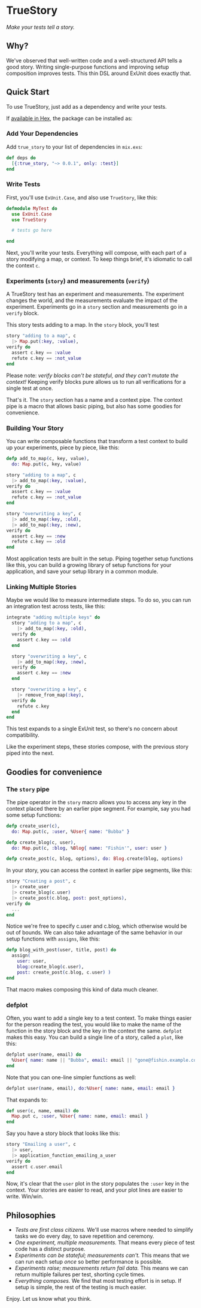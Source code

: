 # TrueStory

_Make your tests tell a story._

## Why?

We've observed that well-written code and a well-structured API tells a good story. Writing single-purpose functions and improving setup composition improves tests. This thin DSL around ExUnit does exactly that.

## Quick Start

To use TrueStory, just add as a dependency and write your tests.

If [available in Hex](https://hex.pm/docs/publish), the package can be installed as:

### Add Your Dependencies

Add `true_story` to your list of dependencies in `mix.exs`:

```elixir
def deps do
  [{:true_story, "~> 0.0.1", only: :test}]
end
```

### Write Tests

First, you'll use `ExUnit.Case`, and also use `TrueStory`, like this:


```elixir
defmodule MyTest do
  use ExUnit.Case
  use TrueStory

  # tests go here

end
```
Next, you'll write your tests. Everything will compose, with each part of a story modifying a map, or context. To keep things brief, it's idiomatic to call the context `c`.

### Experiments (`story`) and measurements (`verify`)

A TrueStory test has an experiment and measurements. The experiment changes the world, and the measurements evaluate the impact of the experiment. Experiments go in a `story` section and measurements go in a `verify` block.

This story tests adding to a map. In the `story` block, you'll test

```elixir
story "adding to a map", c
  |> Map.put(:key, :value),
verify do
  assert c.key == :value
  refute c.key == :not_value
end
```

Please note: *verify blocks can't be stateful, and they can't mutate the context!* Keeping verify blocks pure allows us to run all verifications for a single test at once.

That's it. The `story` section has a name and a context pipe. The context pipe is a macro that allows basic piping, but also has some goodies for convenience.

### Building Your Story

You can write composable functions that transform a test context to build up your experiments, piece by piece, like this:

```elixir
defp add_to_map(c, key, value),
  do: Map.put(c, key, value)

story "adding to a map", c
  |> add_to_map(:key, :value),
verify do
  assert c.key == :value
  refute c.key == :not_value
end

story "overwriting a key", c
  |> add_to_map(:key, :old),
  |> add_to_map(:key, :new),
verify do
  assert c.key == :new
  refute c.key == :old
end
```

Most application tests are built in the setup. Piping together setup functions like this, you can build a growing library of setup functions for your application, and save your setup library in a common module.

### Linking Multiple Stories

Maybe we would like to measure intermediate steps. To do so, you can run an integration test across tests, like this:

```elixir
integrate "adding multiple keys" do
  story "adding to a map", c
    |> add_to_map(:key, :old),
  verify do
    assert c.key == :old
  end

  story "overwriting a key", c
    |> add_to_map(:key, :new),
  verify do
    assert c.key == :new
  end

  story "overwriting a key", c
    |> remove_from_map(:key),
  verify do
    refute c.key
  end
end
```
This test expands to a single ExUnit test, so there's no concern about compatibility.

Like the experiment steps, these stories compose, with the previous story piped into the next.

## Goodies for convenience

### The `story` pipe

The pipe operator in the `story` macro allows you to access any key in the context placed there by an earlier pipe segment. For example, say you had some setup functions:

```elixir
defp create_user(c),
  do: Map.put(c, :user, %User{ name: "Bubba" }

defp create_blog(c, user),
  do: Map.put(c, :blog, %Blog{ name: "Fishin'", user: user }

defp create_post(c, blog, options), do: Blog.create(blog, options)
```

In your story, you can access the context in earlier pipe segments, like this:

```elixir
story "Creating a post", c
  |> create_user
  |> create_blog(c.user)
  |> create_post(c.blog, post: post_options),
verify do
  ...
end
```

Notice we're free to specify c.user and c.blog, which otherwise would be out of bounds. We can also take advantage of the same behavior in our setup functions with `assigns`, like this:

```elixir
defp blog_with_post(user, title, post) do
  assign(
    user: user,
    blog:create_blog(c.user),
    post: create_post(c.blog, c.user) )
end
```
That macro makes composing this kind of data much cleaner.

### defplot

Often, you want to add a single key to a test context. To make things easier for the person reading the test, you would like to make the name of the function in the story block and the key in the context the same. `defplot` makes this easy. You can build a single line of a story, called a `plot`, like this:

```elixir
defplot user(name, email) do
  %User{ name: name || "Bubba", email: email || "gone@fishin.example.com" }
end
```

Note that you can one-line simpler functions as well:

```elixir
defplot user(name, email), do:%User{ name: name, email: email }
```

That expands to:

```elixir
def user(c, name, email) do
  Map.put c, :user, %User{ name: name, email: email }
end
```

Say you have a story block that looks like this:

```elixir
story "Emailing a user", c
  |> user,
  |> application_function_emailing_a_user
verify do
  assert c.user.email
end
```

Now, it's clear that the `user` plot in the story populates the `:user` key in the context. Your stories are easier to read, and your plot lines are easier to write. Win/win.

## Philosophies

- *Tests are first class citizens.* We'll use macros where needed to simplify tasks we do every day, to save repetition and ceremony.
- *One experiment, multiple measurements.* That means every piece of test code has a distinct purpose.
- *Experiments can be stateful; measurements can't.* This means that we can run each setup *once* so better performance is possible.
- *Experiments raise; measurements return fail data.* This means we can return multiple failures per test, shorting cycle times.
- *Everything composes.* We find that most testing effort is in setup. If setup is simple, the rest of the testing is much easier.

Enjoy. Let us know what you think.
